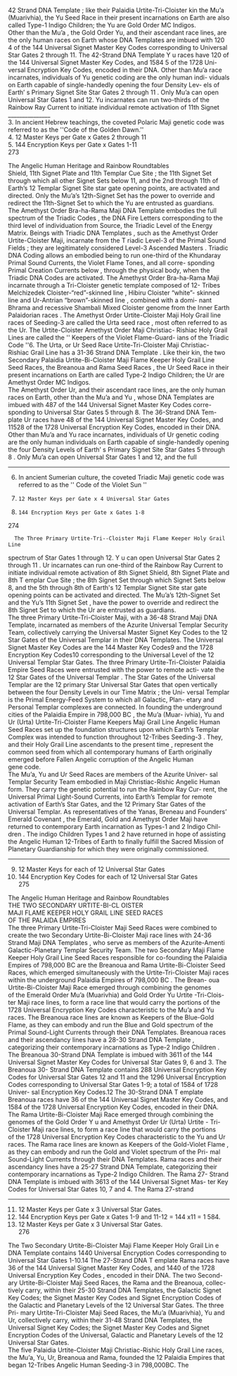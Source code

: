 42 Strand DNA Template ; like their Palaidia Urtite-Tri-Cloister kin the
Mu’a (Muarivhia), the Yu Seed Race in their present incarnations on Earth
are also called Type-1 Indigo Children; the Yu are Gold Order MC Indigos.  
Other than the Mu’a , the Gold Order  Yu, and their ascendant race lines, 
are the only human races on Earth whose DNA Templates are imbued with 120 4
of the  144 Universal Signet Master Key Codes  corresponding to Universal
Star Gates 2 through 11. The 42-Strand DNA Template  Y u races have 120
of the 144 Universal Signet Master Key  Codes,  and 1584 5 of the 1728  Uni-
versal Encryption Key Codes, encoded in their DNA. Other than Mu’a 
race incarnates,  individuals of   Yu genetic coding  are the only human indi-
viduals on Earth  capable of single-handedly opening the  four Density Lev-
els of Earth’ s Primary Signet Site Star Gates  2 through 11 . Only Mu’a can
open Universal Star Gates 1 and 12.  Yu incarnates can run two-thirds  of the 
Rainbow Ray Current to initiate individual remote activation  of 11th Signet
      _______________  
3.   In ancient Hebrew teachings, the coveted Polaric Maji genetic code was referred to as the 
       ''Code of the Golden Dawn.''  
4.    12 Master Keys per Gate x Gates 2 through 11  
5.    144 Encryption Keys per Gate x Gates 1-11  
273 
                                                                                                                     
                        

The Angelic Human Heritage and Rainbow Roundtables  
Shield, 11th Signet Plate and 11th Templar Cue Site ;  the 11th Signet Set  
through which all other Signet Sets below 11,  and the 2nd through  11th of 
Earth’s 12 Templar Signet Site  star gate opening points, are activated and
directed. Only the Mu’a’s 12th-Signet Set has the power to override and 
redirect the 11th-Signet Set to which the Yu are entrusted as guardians.  
    The Amethyst Order Bra-ha-Rama Maji DNA Template embodies the
full spectrum of the Triadic Codes , the DNA Fire Letters  corresponding to 
the third level  of individuation from Source, the Triadic Level  of the Energy 
Matrix. Beings with Triadic DNA Templates , such as the Amethyst Order  
Urtite-Cloister Maji, incarnate from the  T riadic Level-3  of the Primal 
Sound Fields ; they are legitimately considered Level-3 Ascended Masters . 
Triadic DNA Coding  allows an embodied being to run one-third  of the 
Khundaray Primal Sound Currents, the Violet Flame Tones, and all corre-
sponding Primal Creation Currents below , through the physical body, when 
the Triadic DNA Codes are activated.  The Amethyst Order Bra-ha-Rama 
Maji incarnate through a Tri-Cloister genetic template composed of 12-
Tribes Melchizedek Cloister-“red”-skinned line , Hibiru Cloister  “white”-
skinned line  and Ur-Antrian “brown”-skinned line , combined with a domi-
nant Bhrama and recessive Shambali Mixed Cloister  genome from the Inner 
Earth Palaidorian races . The Amethyst Order Urtite-Cloister Maji Holy 
Grail line races of Seeding-3 are called the Urta  seed race , most often 
referred to as the Ur. The Urtite-Cloister Amethyst Order Maji Christiac-
Rishiac Holy Grail Lines  are called the '' Keepers of the Violet Flame-Guard-
ians of the Triadic Code ''6. The Urta, or Ur Seed Race Urtite-Tri-Cloister 
Maji Christiac-Rishiac Grail Line has a 31-36 Strand DNA Template . Like 
their kin, the two Secondary  Palaidia  Urtite-Bi-Cloister Maji Flame Keeper 
Holy Grail Line Seed Races, the Breanoua and Rama Seed Races , the Ur
Seed Race  in their present incarnations on Earth are called Type-2 Indigo 
Children; the Ur are Amethyst Order MC Indigos.  
    The Amethyst Order  Ur, and their ascendant race lines,  are the only 
human races on Earth, other than the Mu’a  and Yu , whose DNA Templates
are imbued with 487 of the  144 Universal Signet Master Key Codes  corre-
sponding to Universal Star Gates 5 through 8.  The  36-Strand DNA Tem-
plate Ur races have 48  of the 144 Universal Signet Master Key  Codes,  and
11528 of the 1728  Universal Encryption Key Codes, encoded in their 
DNA. Other than Mu’a and Yu race incarnates,  individuals of  Ur genetic 
coding  are the only human individuals on Earth  capable of single-handedly
  opening the  four Density Levels  of Earth’ s Primary Signet Site Star Gates  5 
through 8 . Only  Mu’a  can open Universal Star Gates 1 and 12, and the full 
__________________________________  
6.   In ancient Sumerian culture, the coveted Triadic Maji genetic code was referred to as the 
        '' Code of the Violet Sun '' 
7.     12 Master Keys per Gate x 4 Universal Star Gates  
8.     144 Encryption Keys per Gate x Gates 1-8  
274 

      The Three Primary Urtite-Tri--Cloister Maji Flame Keeper Holy Grail Line                                                              
spectrum of Star Gates 1 through 12.  Y u can open Universal Star Gates 2 
through 11 .  Ur  incarnates can run one-third of the Rainbow Ray Current to
initiate individual remote activation of  8th Signet Shield, 8th Signet Plate 
and 8th  T emplar Cue Site ;  the 8th Signet Set  through which Signet Sets
below 8,  and the 5th  through  8th of Earth's  12 Templar Signet Site  star gate 
opening points can be activated and directed. The Mu’a’s 12th-Signet Set 
and the Yu’s 11th Signet Set , have the power to override and redirect the 8th
Signet Set  to which the Ur are entrusted as guardians.  
      The three Primary Urtite-Tri-Cloister Maji, with a 36-48 Strand Maji
DNA Template, incarnated as members of the Azurite Universal Templar 
Security Team, collectively carrying the Universal Master Signet Key Codes
to the 12 Star Gates of the Universal Templar in their DNA Templates. The 
Universal Signet Master Key Codes are the 144 Master Key Codes9 
and the 1728 Encryption Key Codes10  corresponding to the Universal Level of 
the 12 Universal Templar Star Gates. The three Primary Urtite-Tri-Cloister 
Palaidia Empire Seed Races were entrusted with the power to remote acti-
vate the 12 Star Gates of the Universal Templar . The Star Gates of the
Universal Templar are the 12 primary Star Universal Star Gates that open
vertically between the four Density Levels in our Time Matrix ; the Uni-
versal Templar is the Primal Energy-Feed System to which all Galactic, Plan-
etary and Personal Templar complexes are connected. In founding the 
underground cities of  the Palaidia Empire  in  798,000 BC , the Mu’a  (Muar-
ivhia), Yu and Ur  (Urta) Urtite-Tri-Cloister Flame Keepers Maji Grail Line 
Angelic Human Seed Races set up the foundation structures  upon which
Earth’s Templar Complex  was intended  to function throughout 12-Tribes
Seeding-3 .  They, and their Holy Grail Line ascendants to the present time ,
represent the common seed  from which all contemporary humans  of Earth 
originally emerged  before Fallen Angelic corruption of the Angelic Human  
gene code.   
     The Mu’a, Yu and Ur Seed Races  are members of the Azurite Univer-
sal Templar Security Team embodied in Maji Christiac-Rishic Angelic 
Human form. They carry the genetic potential  to run the Rainbow Ray Cur-
rent, the Universal Primal Light-Sound Currents, into Earth’s Templar for
remote activation of Earth’s Star Gates, and the 12 Primary Star Gates of the 
Universal Templar. As  representatives of the Yanas, Breneau and Founders’ 
Emerald Covenant , the Emerald, Gold and Amethyst Order Maji have 
returned to contemporary Earth incarnation as Types-1 and 2 Indigo Chil-
dren . The indigo Children Types 1 and 2 have returned in hope of assisting
the Angelic Human 12-Tribes  of  Earth to finally fulfill the Sacred Mission 
of Planetary Guardianship  for which they were originally commissioned.  
  _______________________________________________  
   9.   12 Master Keys for each of 12 Universal Star Gates  
  10.  144 Encryption Key Codes for each of 12 Universal Star Gates  
 275 
                                                                                                             
                                                       

The Angelic Human Heritage and Rainbow Roundtables  
                  THE  TWO SECONDARY URTITE-BI-CL OISTER  
         MAJI FLAME KEEPER HOLY GRAIL LINE SEED RACES  
                                 OF THE PALAIDA EMPIRES  
    The three Primary Urtite-Tri-Cloister Maji Seed Races were combined to 
create the two  Secondary Urtite-Bi-Cloister Maji race lines  with  24-36
Strand Maji DNA Templates , who serve as members of the Azurite-Amenti 
Galactic-Planetary Templar Security Team. The two Secondary Maji Flame 
Keeper Holy Grail Line Seed Races responsible for co-founding the Palaidia 
Empires  of 798,000 BC are the Breanoua  and Rama Urtite-Bi-Cloister 
Seed Races, which emerged simultaneously with the Urtite-Tri-Cloister Maji 
races within the underground Palaidia Empires of 798,000 BC . The Brean-
oua Urtite-Bi-Cloister Maji Race  emerged through combining the genomes  
of the Emerald Order Mu’a (Muarivhia) and Gold Order Yu  Urtite -Tri-Clois-
ter Maji race lines, to form a race line that would carry the portions  of the 
1728 Universal Encryption Key Codes  characteristic  to the Mu’a and Yu  
races. The Breanoua race lines are known as Keepers of the Blue-Gold Flame,
as they can embody and run the Blue and Gold spectrum  of the  Primal 
Sound-Light Currents  through their DNA Templates. Breanoua races and 
their ascendancy lines have a 28-30 Strand DNA Template , categorizing 
their contemporary incarnations as Type-2 Indigo Children . The Breanoua 
30-Strand DNA Template  is imbued with 3611 of the 144 Universal Signet 
Master Key Codes  for Universal Star Gates 9, 6 and 3.   The Breanoua 30-
Strand DNA Template  contains  288  Universal Encryption Key Codes  for 
Universal Star Gates 12 and 11 and the 1296 Universal Encryption Codes
corresponding  to Universal Star Gates 1-9; a total of 1584 of 1728 Univer-
sal Encryption Key Codes.12 The  30-Strand DNA  T emplate  Breanoua  races 
have 36 of the 144 Universal Signet Master Key  Codes,  and 1584  of the 
1728 Universal Encryption Key Codes, encoded in their DNA.  
     The Rama Urtite-Bi-Cloister Maji Race  emerged through combining 
the genomes  of the  Gold Order Y u and Amethyst Order Ur  (Urta)  Urtite -
Tri-Cloister Maji race  lines, to form a race line that would carry the portions  
of the 1728 Universal Encryption Key Codes  characteristic to the  Yu and 
Ur races. The Rama race lines are known as Keepers of the Gold-Violet
Flame , as they can embody and run the Gold and Violet spectrum  of the Pri-
mal Sound-Light Currents through their DNA Templates. Rama races and 
their ascendancy lines have a 25-27 Strand DNA Template, categorizing 
their contemporary incarnations as Type-2 Indigo Children. The Rama 27-
Strand DNA Template is imbued with 3613 of the 144 Universal Signet Mas-
ter Key Codes for Universal Star Gates 10, 7 and 4.   The Rama 27-strand
______________________________  
11. 12 Master Keys per Gate x 3 Universal Star Gates.  
12.  144 Encryption Keys per Gate x Gates 1-9 and 11-12 = 144 x11 = 1 584.  
13.  12 Master Keys per Gate x 3 Universal Star Gates.  
276 

   The Two Secondary Urtite-Bi-Cloister Maji Flame Keeper Holy Grail Lin e 
DNA Template contains  1440 Universal Encryption Codes corresponding 
to Universal Star Gates 1-10.14 The 27-Strand DNA T emplate Rama races
  have 36 of the 144 Universal Signet Master Key Codes, and 1440 of the 1728  
Universal Encryption Key Codes , encoded in their DNA. The two  Second-
ary Urtite-Bi-Cloister Maji  Seed Races, the Rama and the Breanoua, collec-
tively carry, within their 25-30 Strand DNA Templates, the Galactic Signet 
Key Codes;  the Signet Master Key Codes and Signet Encryption Codes of the 
Galactic and Planetary Levels of the 12 Universal Star Gates. The three Pri-
mary Urtite-Tri-Cloister Maji Seed Races, the Mu’a (Muarivhia), Yu and Ur, 
collectively carry, within their 31-48 Strand DNA Templates, the  Universal 
Signet Key Codes;  the Signet Master Key Codes and Signet Encryption 
Codes of  the Universal, Galactic and Planetary  Levels of the 12 Universal 
Star Gates.  
     The  five Palaidia Urtite-Cloister Maji Christiac-Rishic Holy Grail Line 
races, the Mu’a, Yu, Ur, Breanoua and Rama, founded the 12 Palaidia 
Empires that began 12-Tribes Angelic  Human Seeding-3 in 798,000BC.  The
